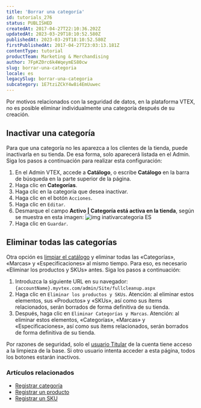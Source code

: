 ```yaml
---
title: 'Borrar una categoría'
id: tutorials_276
status: PUBLISHED
createdAt: 2017-04-27T22:10:36.202Z
updatedAt: 2023-03-29T18:10:52.580Z
publishedAt: 2023-03-29T18:10:52.580Z
firstPublishedAt: 2017-04-27T23:03:13.181Z
contentType: tutorial
productTeam: Marketing & Merchandising
author: 7FpKZ0rc6k4WqeymES80cw
slug: borrar-una-categoria
locale: es
legacySlug: borrar-una-categoria
subcategory: 1E7tziZCkY4w8i4EmUuwec
---
```


Por motivos relacionados con la seguridad de datos, en la plataforma VTEX, no es posible eliminar individualmente una categoría después de su creación.

## Inactivar una categoría

Para que una categoría no les aparezca a los clientes de la tienda, puede inactivarla en su tienda. De esa forma, solo aparecerá listada en el Admin. Siga los pasos a continuación para realizar esta configuración:

1. En el Admin VTEX, accede a __Catálogo__, o escribe __Catálogo__ en la barra de búsqueda en la parte superior de la página.
2. Haga clic en __Categorías__.
3. Haga clic en la categoría que desea inactivar.
4. Haga clic en el botón `Acciones`.
5. Haga clic en `Editar`.
6. Desmarque el campo __Activo | Categoría está activa en la tienda__, según se muestra en esta imagen: ![img inativarcategoria ES](//images.ctfassets.net/alneenqid6w5/6SzDebwe2AzOlz9PjlaHNP/32994a6c1018db2d24e5acca0e2dcce0/img_inativarcategoria_ES.png)
7. Haga clic en `Guardar`.

## Eliminar todas las categorías

Otra opción es [limpiar el catálogo](https://help.vtex.com/es/tutorial/entendendo-a-manutencao-da-base-de-dados--34P9LGs7BCIQK6acQom802) y eliminar todas las «Categorías», «Marcas» y «Especificaciones» al mismo tiempo. Para eso, es necesario «Eliminar los productos y SKUs» antes. Siga los pasos a continuación:

1. Introduzca la siguiente URL en su navegador: `{accountName}.myvtex.com/admin/Site/fullcleanup.aspx`
2. Haga clic en `Eliminar los productos y SKUs`. Atención: al eliminar estos elementos, sus «Productos» y «SKUs», así como sus ítems relacionados, serán borrados de forma definitiva de su tienda.
3. Después, haga clic en `Eliminar Categorías y Marcas`. Atención: al eliminar estos elementos, «Categorías», «Marcas» y «Especificaciones», así como sus ítems relacionados, serán borrados de forma definitiva de su tienda.

<div class="alert alert-warning"> <p>Por razones de seguridad, solo el <a href="https://help.vtex.com/es/tutorial/o-que-e-o-usuario-master--3oPr7YuIkEYqUGmEqIMSEy">usuario Titular</a> de la cuenta tiene acceso a la limpieza de la base. Si otro usuario intenta acceder a esta página, todos los botones estarán inactivos.</p></div>

### Artículos relacionados
- [Registrar categoría](/es/tutorial/cadastrando-categoria)
- [Registrar un producto](/es/tutorial/registrando-producto)
- [Registrar un SKU](/es/tutorial/registrando-sku)
